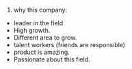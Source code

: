 1. why this company:

- leader in the field
- High growth.
- Different area to grow.
- talent workers (friends are responsible)
- product is amazing.
- Passionate about this field.
